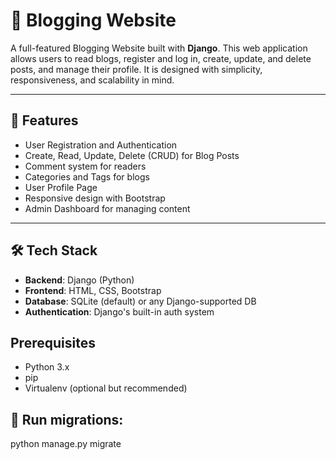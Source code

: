 # 📝 Blogging Website

A full-featured Blogging Website built with **Django**. This web application allows users to read blogs, register and log in, create, update, and delete posts, and manage their profile. It is designed with simplicity, responsiveness, and scalability in mind.

---

## 🔧 Features

- User Registration and Authentication
- Create, Read, Update, Delete (CRUD) for Blog Posts
- Comment system for readers
- Categories and Tags for blogs
- User Profile Page
- Responsive design with Bootstrap
- Admin Dashboard for managing content

---

## 🛠️ Tech Stack

- **Backend**: Django (Python)
- **Frontend**: HTML, CSS, Bootstrap
- **Database**: SQLite (default) or any Django-supported DB
- **Authentication**: Django's built-in auth system

 ## Prerequisites

- Python 3.x
- pip
- Virtualenv (optional but recommended)




## 🚀 Run migrations:
python manage.py migrate
